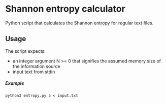 # Shannon entropy calculator

Python script that calculates the Shannon entropy for regular text files.

## Usage
The script expects:
- an integer argument N >= 0 that signifies the assumed memory size of the information source
- input text from stdin

##### Example
```console
python3 entropy.py 5 < input.txt
```
